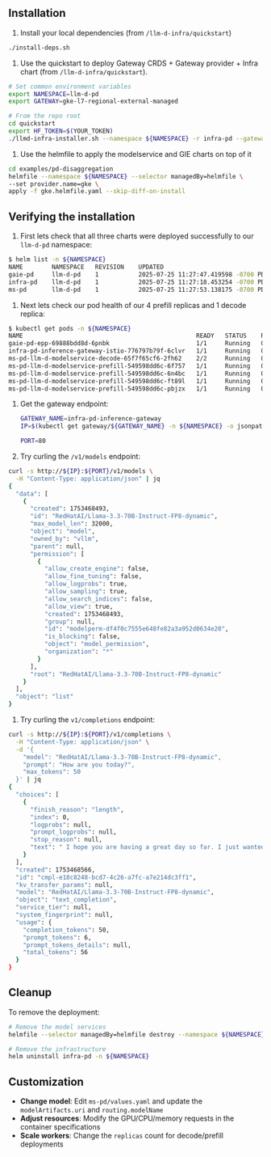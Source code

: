
## Installation

1. Install your local dependencies (from `/llm-d-infra/quickstart`)

```bash
./install-deps.sh
```

1. Use the quickstart to deploy Gateway CRDS + Gateway provider + Infra chart (from `/llm-d-infra/quickstart`). 


```bash
# Set common environment variables
export NAMESPACE=llm-d-pd
export GATEWAY=gke-l7-regional-external-managed
```

```bash
# From the repo root
cd quickstart
export HF_TOKEN=$(YOUR_TOKEN)
./llmd-infra-installer.sh --namespace ${NAMESPACE} -r infra-pd --gateway ${GATEWAY} --disable-metrics-collection
```

1. Use the helmfile to apply the modelservice and GIE charts on top of it
```bash
cd examples/pd-disaggregation
helmfile --namespace ${NAMESPACE} --selector managedBy=helmfile \
--set provider.name=gke \
apply -f gke.helmfile.yaml --skip-diff-on-install
```

## Verifying the installation

1. First lets check that all three charts were deployed successfully to our `llm-d-pd` namespace:

```bash
$ helm list -n ${NAMESPACE}
NAME    	NAMESPACE	REVISION	UPDATED                             	STATUS  	CHART                   	APP VERSION
gaie-pd 	llm-d-pd 	1       	2025-07-25 11:27:47.419598 -0700 PDT	deployed	inferencepool-v0.5.1    	v0.5.1
infra-pd	llm-d-pd 	1       	2025-07-25 11:27:18.453254 -0700 PDT	deployed	llm-d-infra-v1.1.0      	v0.2.0
ms-pd   	llm-d-pd 	1       	2025-07-25 11:27:53.138175 -0700 PDT	deployed	llm-d-modelservice-0.2.0	v0.2.0
```

1. Next lets check our pod health of our 4 prefill replicas and 1 decode replica:

```bash
$ kubectl get pods -n ${NAMESPACE}
NAME                                                READY   STATUS    RESTARTS   AGE
gaie-pd-epp-69888bdd8d-6pnbk                        1/1     Running   0          54s
infra-pd-inference-gateway-istio-776797b79f-6clvr   1/1     Running   0          2m9s
ms-pd-llm-d-modelservice-decode-65f7f65cf6-2fh62    2/2     Running   0          50s
ms-pd-llm-d-modelservice-prefill-549598dd6c-6f757   1/1     Running   0          49s
ms-pd-llm-d-modelservice-prefill-549598dd6c-6n4bc   1/1     Running   0          49s
ms-pd-llm-d-modelservice-prefill-549598dd6c-ft89l   1/1     Running   0          49s
ms-pd-llm-d-modelservice-prefill-549598dd6c-pbjzx   1/1     Running   0          49s
```

1. Get the gateway endpoint:

    ```bash
    GATEWAY_NAME=infra-pd-inference-gateway
    IP=$(kubectl get gateway/${GATEWAY_NAME} -n ${NAMESPACE} -o jsonpath='{.status.addresses[0].value}')

    PORT=80
    ```

1. Try curling the `/v1/models` endpoint:

```bash
curl -s http://${IP}:${PORT}/v1/models \
  -H "Content-Type: application/json" | jq
{
  "data": [
    {
      "created": 1753468493,
      "id": "RedHatAI/Llama-3.3-70B-Instruct-FP8-dynamic",
      "max_model_len": 32000,
      "object": "model",
      "owned_by": "vllm",
      "parent": null,
      "permission": [
        {
          "allow_create_engine": false,
          "allow_fine_tuning": false,
          "allow_logprobs": true,
          "allow_sampling": true,
          "allow_search_indices": false,
          "allow_view": true,
          "created": 1753468493,
          "group": null,
          "id": "modelperm-df4f0c7555e648fe82a3a952d0634e20",
          "is_blocking": false,
          "object": "model_permission",
          "organization": "*"
        }
      ],
      "root": "RedHatAI/Llama-3.3-70B-Instruct-FP8-dynamic"
    }
  ],
  "object": "list"
}
```

1. Try curling the `v1/completions` endpoint:
```bash
curl -s http://${IP}:${PORT}/v1/completions \
  -H "Content-Type: application/json" \
  -d '{
    "model": "RedHatAI/Llama-3.3-70B-Instruct-FP8-dynamic",
    "prompt": "How are you today?",
    "max_tokens": 50
  }' | jq
{
  "choices": [
    {
      "finish_reason": "length",
      "index": 0,
      "logprobs": null,
      "prompt_logprobs": null,
      "stop_reason": null,
      "text": " I hope you are having a great day so far. I just wanted to remind you that you are not alone. No matter what you are going through, you have people who care about you and want to help.\nIf you are struggling with difficult emotions"
    }
  ],
  "created": 1753468566,
  "id": "cmpl-e18c8248-bcd7-4c26-a7fc-a7e214dc3ff1",
  "kv_transfer_params": null,
  "model": "RedHatAI/Llama-3.3-70B-Instruct-FP8-dynamic",
  "object": "text_completion",
  "service_tier": null,
  "system_fingerprint": null,
  "usage": {
    "completion_tokens": 50,
    "prompt_tokens": 6,
    "prompt_tokens_details": null,
    "total_tokens": 56
  }
}
```

## Cleanup

To remove the deployment:
```bash
# Remove the model services
helmfile --selector managedBy=helmfile destroy --namespace ${NAMESPACE}

# Remove the infrastructure
helm uninstall infra-pd -n ${NAMESPACE}
```

## Customization

- **Change model**: Edit `ms-pd/values.yaml` and update the `modelArtifacts.uri` and `routing.modelName`
- **Adjust resources**: Modify the GPU/CPU/memory requests in the container specifications
- **Scale workers**: Change the `replicas` count for decode/prefill deployments
